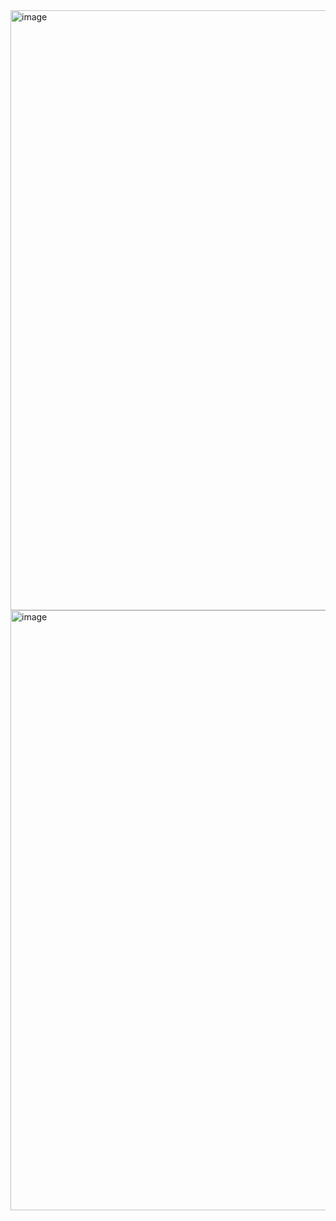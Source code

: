 <img width="960" alt="image" src="https://github.com/Sharmila-KA/KonnectifyTask/assets/94778241/b4528e3a-326a-4204-8e5f-12ebdce46e99">

<img width="960" alt="image" src="https://github.com/Sharmila-KA/KonnectifyTask/assets/94778241/203380f2-83a2-4435-a39d-95672e540719">

